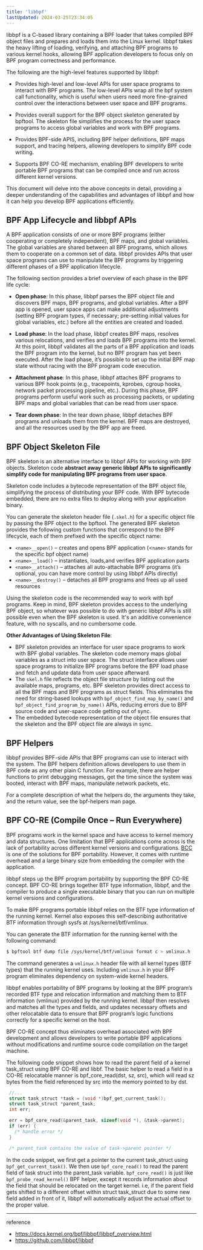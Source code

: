 ```yaml
---
title: 'libbpf'
lastUpdated: 2024-03-25T23:34:05
---
```

libbpf is a C-based library containing a BPF loader that takes compiled BPF object files and prepares and loads them into the Linux kernel. libbpf takes the heavy lifting of loading, verifying, and attaching BPF programs to various kernel hooks, allowing BPF application developers to focus only on BPF program correctness and performance.

The following are the high-level features supported by libbpf:

- Provides high-level and low-level APIs for user space programs to interact with BPF programs. The low-level APIs wrap all the bpf system call functionality, which is useful when users need more fine-grained control over the interactions between user space and BPF programs.

- Provides overall support for the BPF object skeleton generated by bpftool. The skeleton file simplifies the process for the user space programs to access global variables and work with BPF programs.

- Provides BPF-side APIS, including BPF helper definitions, BPF maps support, and tracing helpers, allowing developers to simplify BPF code writing.

- Supports BPF CO-RE mechanism, enabling BPF developers to write portable BPF programs that can be compiled once and run across different kernel versions.

This document will delve into the above concepts in detail, providing a deeper understanding of the capabilities and advantages of libbpf and how it can help you develop BPF applications efficiently.

## BPF App Lifecycle and libbpf APIs

A BPF application consists of one or more BPF programs (either cooperating or completely independent), BPF maps, and global variables. The global variables are shared between all BPF programs, which allows them to cooperate on a common set of data. libbpf provides APIs that user space programs can use to manipulate the BPF programs by triggering different phases of a BPF application lifecycle.

The following section provides a brief overview of each phase in the BPF life cycle:

- **Open phase**: In this phase, libbpf parses the BPF object file and discovers BPF maps, BPF programs, and global variables. After a BPF app is opened, user space apps can make additional adjustments (setting BPF program types, if necessary; pre-setting initial values for global variables, etc.) before all the entities are created and loaded.

- **Load phase**: In the load phase, libbpf creates BPF maps, resolves various relocations, and verifies and loads BPF programs into the kernel. At this point, libbpf validates all the parts of a BPF application and loads the BPF program into the kernel, but no BPF program has yet been executed. After the load phase, it’s possible to set up the initial BPF map state without racing with the BPF program code execution.

- **Attachment phase**: In this phase, libbpf attaches BPF programs to various BPF hook points (e.g., tracepoints, kprobes, cgroup hooks, network packet processing pipeline, etc.). During this phase, BPF programs perform useful work such as processing packets, or updating BPF maps and global variables that can be read from user space.

- **Tear down phase**: In the tear down phase, libbpf detaches BPF programs and unloads them from the kernel. BPF maps are destroyed, and all the resources used by the BPF app are freed.

## BPF Object Skeleton File

BPF skeleton is an alternative interface to libbpf APIs for working with BPF objects. Skeleton code **abstract away generic libbpf APIs to significantly simplify code for manipulating BPF programs from user space**. 

Skeleton code includes a bytecode representation of the BPF object file, simplifying the process of distributing your BPF code. With BPF bytecode embedded, there are no extra files to deploy along with your application binary.

You can generate the skeleton header file (`.skel.h`) for a specific object file by passing the BPF object to the bpftool. The generated BPF skeleton provides the following custom functions that correspond to the BPF lifecycle, each of them prefixed with the specific object name:

- `<name>__open()` – creates and opens BPF application (<`name>` stands for the specific bpf object name)
- `<name>__load()` – instantiates, loads,and verifies BPF application parts
- `<name>__attach()` – attaches all auto-attachable BPF programs (it’s optional, you can have more control by using libbpf APIs directly)
- `<name>__destroy()` – detaches all BPF programs and frees up all used resources

Using the skeleton code is the recommended way to work with bpf programs. Keep in mind, BPF skeleton provides access to the underlying BPF object, so whatever was possible to do with generic libbpf APIs is still possible even when the BPF skeleton is used. It's an additive convenience feature, with no syscalls, and no cumbersome code.

**Other Advantages of Using Skeleton File**:
- BPF skeleton provides an interface for user space programs to work with BPF global variables. The skeleton code memory maps global variables as a struct into user space. The struct interface allows user space programs to initialize BPF programs before the BPF load phase and fetch and update data from user space afterward.
- The `skel.h` file reflects the object file structure by listing out the available maps, programs, etc. BPF skeleton provides direct access to all the BPF maps and BPF programs as struct fields. This eliminates the need for string-based lookups with `bpf_object_find_map_by_name()` and `bpf_object_find_program_by_name()` APIs, reducing errors due to BPF source code and user-space code getting out of sync.
- The embedded bytecode representation of the object file ensures that the skeleton and the BPF object file are always in sync.

## BPF Helpers

libbpf provides BPF-side APIs that BPF programs can use to interact with the system. The BPF helpers definition allows developers to use them in BPF code as any other plain C function. For example, there are helper functions to print debugging messages, get the time since the system was booted, interact with BPF maps, manipulate network packets, etc.

For a complete description of what the helpers do, the arguments they take, and the return value, see the bpf-helpers man page.

## BPF CO-RE (Compile Once – Run Everywhere)

BPF programs work in the kernel space and have access to kernel memory and data structures. One limitation that BPF applications come across is the lack of portability across different kernel versions and configurations. [BCC](https://github.com/iovisor/bcc/) is one of the solutions for BPF portability. However, it comes with runtime overhead and a large binary size from embedding the compiler with the application.

libbpf steps up the BPF program portability by supporting the BPF CO-RE concept. BPF CO-RE brings together BTF type information, libbpf, and the compiler to produce a single executable binary that you can run on multiple kernel versions and configurations.

To make BPF programs portable libbpf relies on the BTF type information of the running kernel. Kernel also exposes this self-describing authoritative BTF information through sysfs at /sys/kernel/btf/vmlinux.

You can generate the BTF information for the running kernel with the following command:

```bash
$ bpftool btf dump file /sys/kernel/btf/vmlinux format c > vmlinux.h
```

The command generates a `vmlinux.h` header file with all kernel types (BTF types) that the running kernel uses. Including `vmlinux.h` in your BPF program eliminates dependency on system-wide kernel headers.

libbpf enables portability of BPF programs by looking at the BPF program’s recorded BTF type and relocation information and matching them to BTF information (vmlinux) provided by the running kernel. libbpf then resolves and matches all the types and fields, and updates necessary offsets and other relocatable data to ensure that BPF program’s logic functions correctly for a specific kernel on the host. 

BPF CO-RE concept thus eliminates overhead associated with BPF development and allows developers to write portable BPF applications without modifications and runtime source code compilation on the target machine.

The following code snippet shows how to read the parent field of a kernel task_struct using BPF CO-RE and libbf. The basic helper to read a field in a CO-RE relocatable manner is bpf_core_read(dst, sz, src), which will read sz bytes from the field referenced by src into the memory pointed to by dst.

```c
 //...
 struct task_struct *task = (void *)bpf_get_current_task();
 struct task_struct *parent_task;
 int err;

 err = bpf_core_read(&parent_task, sizeof(void *), &task->parent);
 if (err) {
   /* handle error */
 }

 /* parent_task contains the value of task->parent pointer */
```

In the code snippet, we first get a pointer to the current task_struct using `bpf_get_current_task()`. We then use `bpf_core_read()` to read the parent field of task struct into the parent_task variable. `bpf_core_read()` is just like `bpf_probe_read_kernel()` BPF helper, except it records information about the field that should be relocated on the target kernel. i.e, if the parent field gets shifted to a different offset within struct task_struct due to some new field added in front of it, libbpf will automatically adjust the actual offset to the proper value.

---
reference
- https://docs.kernel.org/bpf/libbpf/libbpf_overview.html
- https://github.com/libbpf/libbpf

